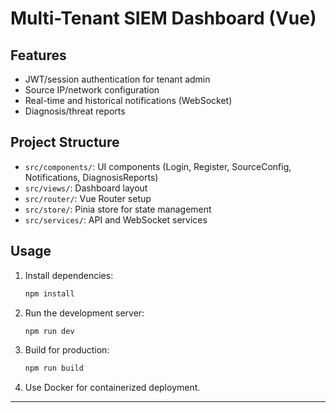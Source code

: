 # Multi-Tenant SIEM Dashboard (Vue)

## Features
- JWT/session authentication for tenant admin
- Source IP/network configuration
- Real-time and historical notifications (WebSocket)
- Diagnosis/threat reports

## Project Structure
- `src/components/`: UI components (Login, Register, SourceConfig, Notifications, DiagnosisReports)
- `src/views/`: Dashboard layout
- `src/router/`: Vue Router setup
- `src/store/`: Pinia store for state management
- `src/services/`: API and WebSocket services

## Usage
1. Install dependencies:
   ```sh
   npm install
   ```
2. Run the development server:
   ```sh
   npm run dev
   ```
3. Build for production:
   ```sh
   npm run build
   ```
4. Use Docker for containerized deployment.

---
